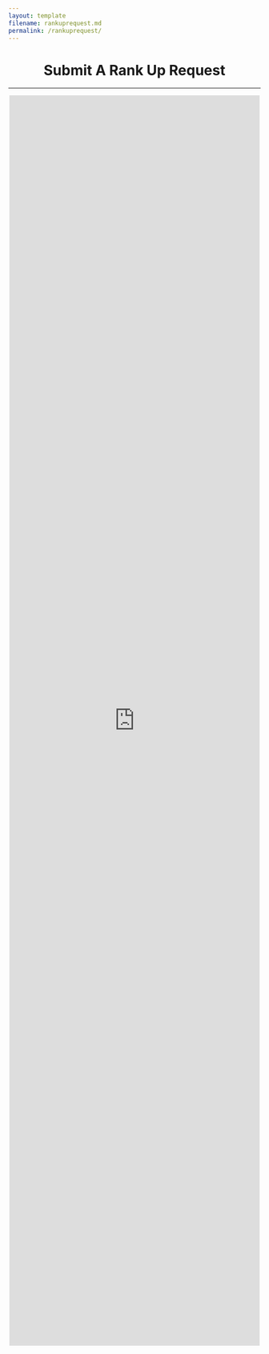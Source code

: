 ```yaml
---
layout: template
filename: rankuprequest.md
permalink: /rankuprequest/
---
```

<center><h1>Submit A Rank Up Request</h1></center>
<hr>

<center>
  <iframe src="https://docs.google.com/forms/d/e/1FAIpQLSfB4WW8WgVNFUa4lj-T4OhHPr6prwdP4SFng_lLptPKCkbgqw/viewform?embedded=true" width="500" height="2500" frameborder="0" marginheight="0" marginwidth="0">Loading…</iframe>
</center>
